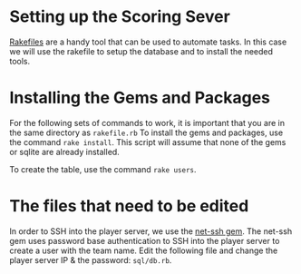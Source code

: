 # Setting up the Scoring Sever
<a href="https://www.stuartellis.name/articles/rake/">Rakefiles</a> are a handy tool that can be used to automate tasks. In this case we will use the rakefile to setup the database and to install the needed tools.


# Installing the Gems and Packages
For the following sets of commands to work, it is important that you are in the same directory as ```rakefile.rb```
To install the gems and packages, use the command ```rake install```. This script will assume that none of the gems or sqlite are already installed. 

To create the table, use the command ```rake users```. 

# The files that need to be edited
In order to SSH into the player server, we use the <a href="https://github.com/net-ssh/net-ssh">net-ssh gem</a>.
The net-ssh gem uses password base authentication to SSH into the player server to create a user with the team name.
Edit the following file and change the player server IP & the password: ```sql/db.rb```.
